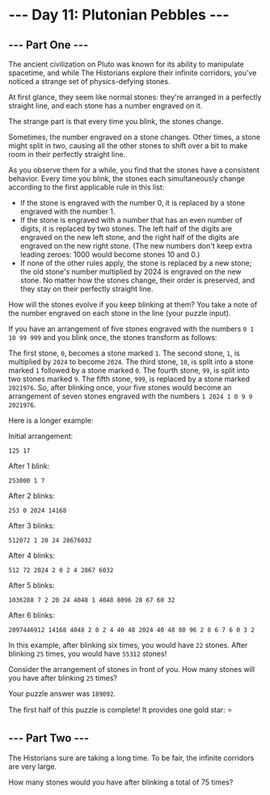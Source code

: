 # --- Day 11: Plutonian Pebbles ---
## --- Part One ---

The ancient civilization on Pluto was known for its ability to manipulate spacetime, and while The Historians explore their infinite corridors, you've noticed a strange set of physics-defying stones.

At first glance, they seem like normal stones: they're arranged in a perfectly straight line, and each stone has a number engraved on it.

The strange part is that every time you blink, the stones change.

Sometimes, the number engraved on a stone changes. Other times, a stone might split in two, causing all the other stones to shift over a bit to make room in their perfectly straight line.

As you observe them for a while, you find that the stones have a consistent behavior. Every time you blink, the stones each simultaneously change according to the first applicable rule in this list:

- If the stone is engraved with the number 0, it is replaced by a stone engraved with the number 1.
- If the stone is engraved with a number that has an even number of digits, it is replaced by two stones. The left half of the digits are engraved on the new left stone, and the right half of the digits are engraved on the new right stone. (The new numbers don't keep extra leading zeroes: 1000 would become stones 10 and 0.)
- If none of the other rules apply, the stone is replaced by a new stone; the old stone's number multiplied by 2024 is engraved on the new stone.
No matter how the stones change, their order is preserved, and they stay on their perfectly straight line.

How will the stones evolve if you keep blinking at them? You take a note of the number engraved on each stone in the line (your puzzle input).

If you have an arrangement of five stones engraved with the numbers `0 1 10 99 999` and you blink once, the stones transform as follows:

The first stone, `0`, becomes a stone marked `1`.
The second stone, `1`, is multiplied by `2024` to become `2024`.
The third stone, `10`, is split into a stone marked `1` followed by a stone marked `0`.
The fourth stone, `99`, is split into two stones marked `9`.
The fifth stone, `999`, is replaced by a stone marked `2021976`.
So, after blinking once, your five stones would become an arrangement of seven stones engraved with the numbers `1 2024 1 0 9 9 2021976`.

Here is a longer example:

Initial arrangement:
```
125 17
```

After 1 blink:
```
253000 1 7
```

After 2 blinks:
```
253 0 2024 14168
```

After 3 blinks:
```
512072 1 20 24 28676032
```

After 4 blinks:
```
512 72 2024 2 0 2 4 2867 6032
```

After 5 blinks:
```
1036288 7 2 20 24 4048 1 4048 8096 28 67 60 32
```

After 6 blinks:
```
2097446912 14168 4048 2 0 2 4 40 48 2024 40 48 80 96 2 8 6 7 6 0 3 2
```

In this example, after blinking six times, you would have `22` stones. After blinking `25` times, you would have `55312` stones!

Consider the arrangement of stones in front of you. How many stones will you have after blinking `25` times?

Your puzzle answer was `189092`.

The first half of this puzzle is complete! It provides one gold star: ⭐

## --- Part Two ---
The Historians sure are taking a long time. To be fair, the infinite corridors are very large.

How many stones would you have after blinking a total of 75 times?
